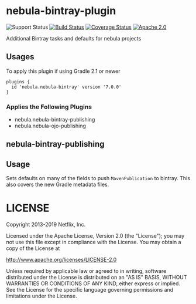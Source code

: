nebula-bintray-plugin
=====================

![Support Status](https://img.shields.io/badge/nebula-supported-brightgreen.svg)
[![Build Status](https://travis-ci.org/nebula-plugins/nebula-bintray-plugin.svg)](https://travis-ci.org/nebula-plugins/nebula-bintray-plugin)
[![Coverage Status](https://coveralls.io/repos/nebula-plugins/nebula-bintray-plugin/badge.svg?branch=master&service=github)](https://coveralls.io/github/nebula-plugins/nebula-bintray-plugin?branch=master)
[![Apache 2.0](https://img.shields.io/github/license/nebula-plugins/nebula-bintray-plugin.svg)](http://www.apache.org/licenses/LICENSE-2.0)

Additional Bintray tasks and defaults for nebula projects

Usages
------

To apply this plugin if using Gradle 2.1 or newer

    plugins {
      id 'nebula.nebula-bintray' version '7.0.0'
    }


### Applies the Following Plugins

* nebula.nebula-bintray-publishing
* nebula.nebula-ojo-publishing

nebula-bintray-publishing
-------------------------

## Usage

Sets defaults on many of the fields to push `MavenPublication` to bintray. This also covers the new Gradle metadata files.

LICENSE
=======

Copyright 2013-2019 Netflix, Inc.

Licensed under the Apache License, Version 2.0 (the "License");
you may not use this file except in compliance with the License.
You may obtain a copy of the License at

<http://www.apache.org/licenses/LICENSE-2.0>

Unless required by applicable law or agreed to in writing, software
distributed under the License is distributed on an "AS IS" BASIS,
WITHOUT WARRANTIES OR CONDITIONS OF ANY KIND, either express or implied.
See the License for the specific language governing permissions and
limitations under the License.

